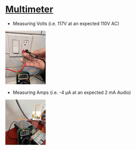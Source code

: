 # [Multimeter](https://en.wikipedia.org/wiki/Multimeter)

* Measuring Volts (i.e. 117V at an expected 110V AC)

<img src=images/IMG_4406.jpeg width=25% height=25% > </img>

* Measuring Amps (i.e. -4 µA at an expected 2 mA Audio)

<img src=images/IMG_4407.jpeg width=25% height=25% > </img>

